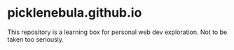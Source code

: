 # picklenebula.github.io

This repository is a learning box for personal web dev exploration. 
Not to be taken too seriously. 
